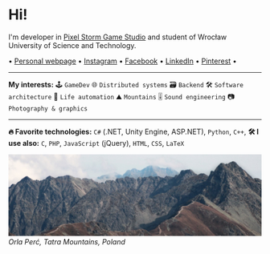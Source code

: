 # Hi!
I'm developer in [Pixel Storm Game Studio](https://pixelstorm.pl/) and student of Wrocław University of Science and Technology.

 • [Personal webpage](https://goorkamateusz.github.io)
 • [Instagram](https://www.instagram.com/goorkamateusz/)
 • [Facebook](https://www.facebook.com/goorkamateusz)
 • [LinkedIn](https://www.linkedin.com/in/goorkamateusz/)
 • [Pinterest](https://pl.pinterest.com/goorkamateusz/_saved/)
 •

___
**My interests:**
🕹 `GameDev`
🌐 `Distributed systems`
🗃 `Backend`
🛠 `Software architecture`
🤖 `Life automation`
⛰ `Mountains`
🎚 `Sound engineering`
📷 `Photography & graphics`
<!-- 🧪 `Unit tests` -->

___
**🔥 Favorite technologies:**
`C#` (.NET, Unity Engine, ASP.NET),
`Python`,
`C++`,
**🛠 I use also:**
`C`,
`PHP`,
`JavaScript` (jQuery),
`HTML`,
`CSS`,
`LaTeX`


![Photo of...](img/orla-perc-wide.jpg)
_Orla Perć, Tatra Mountains, Poland_
